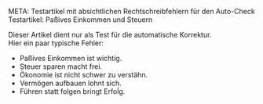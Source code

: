 META: Testartikel mit absichtlichen Rechtschreibfehlern für den Auto-Check
Testartikel: Paßives Einkommen und Steuern

Dieser Artikel dient nur als Test für die automatische Korrektur.  
Hier ein paar typische Fehler:

- Paßives Einkommen ist wichtíg.  
- Steuer sparen macht frei.  
- Ökonomie ist nicht schwer zu verstähn.  
- Vermögen aufbauen lohnt sich.  
- Führen statt folgen bringt Erfoĺg.  
